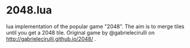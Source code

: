 2048.lua
========

lua implementation of the popular game "2048". The aim is to merge tiles until you get a 2048 tile. Original game by @gabrielecirulli on http://gabrielecirulli.github.io/2048/ .
